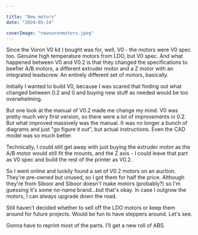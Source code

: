 ```yaml
---

title: "New motors"
date: "2024-05-14"

coverImage: "newvoronmotors.jpeg"
---
```

<!--more-->

Since the Voron V0 kit I bought was for, well, V0 - the motors were V0 spec too. Genuine high temperature motors from LDO, but V0 spec. And what happened between V0 and V0.2 is that they changed the specifications to beefier A/B motors, a different extruder motor and a Z motor with an integrated leadscrew. An entirely different set of motors, basically. 


Initially I wanted to build V0, because I was scared that finding out what changed between 0.2 and 0 and buying new stuff as needed would be too overwhelming. 

But one look at the manual of V0.2 made me change my mind. V0 was pretty much very first version, so there were a lot of improvements in 0.2. But what improved massively was the manual. It was no longer a bunch of diagrams and just "go figure it out", but actual instructions. Even the CAD model was so much better.

Technically, I could still get away with just buying the extruder motor as the A/B motor would still fit the mounts, and the Z axis - I could leave that part as V0 spec and build the rest of the printer as V0.2.

So I went online and luckily found a set of V0.2 motors on an auction. They're pre-owned but unused, so I got them for half the price. Although they're from Siboor and Siboor doesn't make motors (probably?) so I'm guessing it's some no-name brand...but that's okay. In case I outgrow the motors, I can always upgrade down the road. 

Still haven't decided whether to sell off the LDO motors or keep them around for future projects. Would be fun to have steppers around. Let's see. 

Gonna have to reprint most of the parts. I'll get a new roll of ABS.